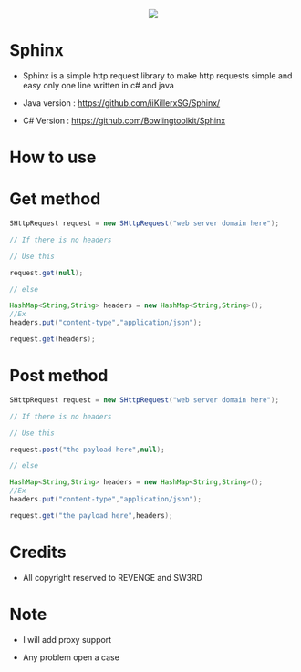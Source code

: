 <p align="center">
  <img src="https://h.top4top.io/p_1677o4imz1.png">
</p>


# Sphinx
- Sphinx is a simple http request library to make http requests simple and easy only one line written in c# and java

- Java version : https://github.com/iiKillerxSG/Sphinx/

- C# Version : https://github.com/Bowlingtoolkit/Sphinx


# How to use

# Get method

``` Java
SHttpRequest request = new SHttpRequest("web server domain here");

// If there is no headers

// Use this

request.get(null);

// else

HashMap<String,String> headers = new HashMap<String,String>();
//Ex
headers.put("content-type","application/json");

request.get(headers);

```

# Post method

``` Java
SHttpRequest request = new SHttpRequest("web server domain here");

// If there is no headers

// Use this

request.post("the payload here",null);

// else

HashMap<String,String> headers = new HashMap<String,String>();
//Ex
headers.put("content-type","application/json");

request.get("the payload here",headers);

```

# Credits

- All copyright reserved to REVENGE and SW3RD

# Note

- I will add proxy support 

- Any problem open a case
